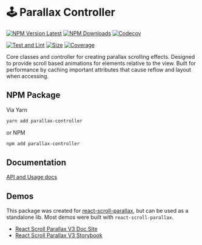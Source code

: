 # 🕹 Parallax Controller

[![NPM Version Latest](https://img.shields.io/npm/v/parallax-controller/latest)](https://www.npmjs.com/package/parallax-controller)
[![NPM Downloads](https://img.shields.io/npm/dm/parallax-controller)](https://www.npmjs.com/package/parallax-controller)
[![Codecov](https://codecov.io/gh/jscottsmith/parallax-controller/branch/master/graph/badge.svg)](https://codecov.io/gh/jscottsmith/parallax-controller)

[![Test and Lint](https://github.com/jscottsmith/parallax-controller/actions/workflows/main.yml/badge.svg)](https://github.com/jscottsmith/parallax-controller/actions/workflows/main.yml)
[![Size](https://github.com/jscottsmith/parallax-controller/actions/workflows/size.yml/badge.svg)](https://github.com/jscottsmith/parallax-controller/actions/workflows/size.yml)
[![Coverage](https://github.com/jscottsmith/parallax-controller/actions/workflows/coverage.yml/badge.svg)](https://github.com/jscottsmith/parallax-controller/actions/workflows/coverage.yml)

Core classes and controller for creating parallax scrolling effects. Designed to provide scroll based animations for elements relative to the view. Built for performance by caching important attributes that cause reflow and layout when accessing.

## NPM Package

Via Yarn

```bash
yarn add parallax-controller
```

or NPM

```bash
npm add parallax-controller
```

## Documentation

[API and Usage docs](https://parallax-controller.vercel.app/docs/intro)

## Demos

This package was created for [react-scroll-parallax](https://github.com/jscottsmith/react-scroll-parallax), but can be used as a standalone lib. Most demos were built with `react-scroll-parallax`.

- [React Scroll Parallax V3 Doc Site](https://react-scroll-parallax-docs.netlify.app/)
- [React Scroll Parallax V3 Storybook](https://react-scroll-parallax-v3.surge.sh/)
